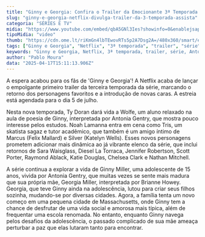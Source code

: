 ```yaml
---
title: "Ginny e Georgia: Confira o Trailer da Emocionante 3ª Temporada na Netflix"
slug: "ginny-e-georgia-netflix-divulga-trailer-da-3-temporada-assista"
categoria: "SÉRIES E TV"
midia: "https://www.youtube.com/embed/qbA5GNl3Ies?showinfo=0&enablejsapi=1"
tipoMidia: "video"
thumb: "https://cdn.ome.lt/riKmGn4lbTEwovRTs5p2A7Dsg2A=/480x360/smart/extras/conteudos/omelete_THUMB_-_2025-04-17T115310.201.png"
tags: ["Ginny e Georgia", "Netflix", "3ª temporada", "trailer", "série", "Antonia Gentry", "Brianne Howey"]
keywords: "Ginny e Georgia, Netflix, 3ª temporada, trailer, série, Antonia Gentry, Brianne Howey"
author: "Pablo Moura"
data: "2025-04-17T15:11:13.906Z"
---
```


A espera acabou para os fãs de 'Ginny e Georgia'! A Netflix acaba de lançar o empolgante primeiro trailer da terceira temporada da série, marcando o retorno dos personagens favoritos e a introdução de novas caras. A estreia está agendada para o dia 5 de julho.

Nesta nova temporada, Ty Doran dará vida a Wolfe, um aluno relaxado na aula de poesia de Ginny, interpretada por Antonia Gentry, que mostra pouco interesse pelos estudos. Noah Lamanna entra em cena como Tris, um skatista sagaz e tutor acadêmico, que também é um amigo íntimo de Marcus (Felix Mallard) e Silver (Katelyn Wells). Esses novos personagens prometem adicionar mais dinâmica ao já vibrante elenco da série, que inclui retornos de Sara Waisglass, Diesel La Torraca, Jennifer Robertson, Scott Porter, Raymond Ablack, Katie Douglas, Chelsea Clark e Nathan Mitchell.

A série continua a explorar a vida de Ginny Miller, uma adolescente de 15 anos, vivida por Antonia Gentry, que muitas vezes se sente mais madura que sua própria mãe, Georgia Miller, interpretada por Brianne Howey. Georgia, que teve Ginny ainda na adolescência, lutou para criar seus filhos sozinha, mudando-se por diversas cidades. Agora, a família tenta um novo começo em uma pequena cidade de Massachusetts, onde Ginny tem a chance de desfrutar de uma vida social e amorosa mais típica, além de frequentar uma escola renomada. No entanto, enquanto Ginny navega pelos desafios da adolescência, o passado complicado de sua mãe ameaça perturbar a paz que elas lutaram tanto para encontrar.